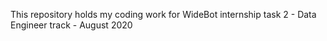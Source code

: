 This repository holds my coding work for WideBot internship task 2 - Data Engineer track - August 2020
